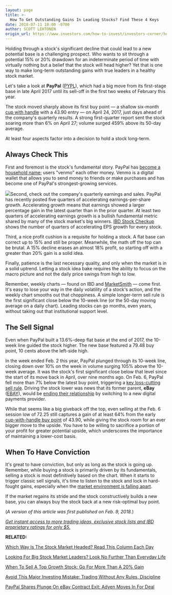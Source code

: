 ```yaml
---
layout: page
title: >-
  How To Get Outstanding Gains In Leading Stocks? Find These 4 Keys
date: 2018-07-11 18:00 -0700
author: SCOTT LEHTONEN
origin_url: https://www.investors.com/how-to-invest/investors-corner/how-to-capture-a-big-gain-in-leading-stocks-possess-these-4-keys/
---
```


Holding through a stock's significant decline that could lead to a new potential base is a challenging prospect. Who wants to sit through a potential 15% or 20% drawdown for an indeterminate period of time with virtually nothing but a belief that the stock will head higher? Yet that is one way to make long-term outstanding gains with true leaders in a healthy stock market.

Let's take a look at **PayPal** ([PYPL](https://research.investors.com/quote.aspx?symbol=PYPL)), which had a big move from its first-stage base in late April 2017 until its sell-off in the first two weeks of February this year.

The stock moved sharply above its first buy point — a shallow six-month [cup with handle](https://www.investors.com/how-to-invest/investors-corner/the-basics-how-to-analyze-a-stocks-cup-with-handle/) with a 43.90 entry — on April 24, 2017, just days ahead of the company's quarterly results. A strong first-quarter report sent the stock soaring more than 6% on April 27; volume surged 459% above its 50-day average.

At least four aspects factor into a decision to hold a stock long-term.

## Always Check This

First and foremost is the stock's fundamental story. PayPal has [become a household name](https://www.investors.com/how-to-invest/investors-corner/looking-for-big-stock-market-leaders-look-no-further-than-everyday-life/); users "venmo" each other money. Venmo is a digital wallet that allows you to send money to friends or make purchases and has become one of PayPal's strongest-growing services.

![](https://www.investors.com/wp-content/uploads/2018/02/ICpypl021218-300x160.png)Second, check out the company's quarterly earnings and sales. PayPal has recently posted five quarters of accelerating earnings-per-share growth. Accelerating growth means that earnings showed a larger percentage gain in the latest quarter than in the prior quarter. At least two quarters of accelerating earnings growth is a bullish fundamental metric shared by many of the stock market's big winners. [IBD Stock Checkup](https://research.investors.com/stock-checkup/nasdaq-paypal-holdings-inc-pypl.aspx) shows the number of quarters of accelerating EPS growth for every stock.

Third, a nice profit cushion is a requisite for holding a stock. A flat base can correct up to 15% and still be proper. Meanwhile, the math off the top can be brutal. A 15% decline erases an almost 18% profit, so starting off with a greater than 20% gain is a solid idea.

Finally, patience is the last necessary quality, and only when the market is in a solid uptrend. Letting a stock idea bake requires the ability to focus on the macro picture and not the daily price swings from high to low.

Remember, weekly charts — found on IBD and [MarketSmith](https://marketsmith.investors.com/) — come first. It's easy to lose your way in the daily volatility of a stock's action, and the weekly chart smooths out that choppiness. A simple longer-term sell rule is the first significant close below the 10-week line (or the 50-day moving average on a daily chart). Leading stocks can go months, even years, without taking out that institutional support level.

## The Sell Signal

Even when PayPal built a 13.6%-deep flat base at the end of 2017, the 10-week line guided the stock higher. The new base featured a 79.48 buy point, 10 cents above the left-side high.

In the week ended Feb. 2 this year, PayPal plunged through its 10-week line, closing down over 10% on the week in volume surging 105% above the 10-week average. It was the stock's first significant close below that level since the start of its move back in April, over nine months ago. On Feb. 6, PayPal fell more than 7% below the latest buy point, triggering a [key loss-cutting sell rule](https://www.investors.com/how-to-invest/investors-corner/still-the-no-1-rule-for-stock-investors-always-cut-your-losses-short/). Driving the stock lower was news that its former parent, **eBay** ([EBAY](https://research.investors.com/quote.aspx?symbol=EBAY)), would be [ending their relationship](https://www.investors.com/news/technology/paypal-earnings-beat-2018-guidance-disappoints-shares-fall/) by switching to a new digital payments provider.

While that seems like a big giveback off the top, even selling at the Feb. 6 session low of 72.25 still captures a gain of at least 64% from the early [cup-with-handle buy point](https://www.investors.com/how-to-invest/investors-corner/chart-reading-basics-how-a-buy-point-marks-a-time-of-opportunity/) of 43.90, while giving the stock room for an ever bigger move to the upside. You have to be willing to sacrifice a portion of your profit for greater potential upside, which underscores the importance of maintaining a lower-cost basis.

## When To Have Conviction

It's great to have conviction, but only as long as the stock is going up. Remember, while buying a stock is primarily driven by its fundamentals, selling a stock is most definitively based on the chart. When it starts to trigger classic sell signals, it's time to listen to the stock and lock in hard-fought gains, especially when the [market environment is falling apart](https://www.investors.com/category/market-trend/the-big-picture/).

If the market regains its stride and the stock constructively builds a new base, you can always buy the stock back at a new risk-optimal buy point.

(_A version of this article was first published on Feb. 9, 2018._)

[_Get instant access to more trading ideas, exclusive stock lists and IBD proprietary ratings for only \$5._](https://shop.investors.com/offer/splashresponsive.aspx?id=ibddigital-profit&src=A00433A&intcode=IntContentArticle)

**RELATED:**

[Which Way Is The Stock Market Headed? Read This Column Each Day](https://www.investors.com/category/market-trend/the-big-picture/)

[Looking For Big Stock Market Leaders? Look No Further Than Everyday Life](https://www.investors.com/how-to-invest/investors-corner/looking-for-big-stock-market-leaders-look-no-further-than-everyday-life/)

[When To Sell A Top Growth Stock: Go For More Than A 20% Gain](https://www.investors.com/how-to-invest/investors-corner/when-to-sell-a-top-growth-stock-go-for-more-than-a-20-gain/)

[Avoid This Major Investing Mistake: Trading Without Any Rules, Discipline](https://www.investors.com/how-to-invest/investors-corner/avoid-this-major-investing-mistake-trading-without-any-rules-discipline/)

[PayPal Shares Plunge On eBay Contract Exit: Adyen Moves In For Deal](https://www.investors.com/news/technology/paypal-earnings-beat-2018-guidance-disappoints-shares-fall/)
